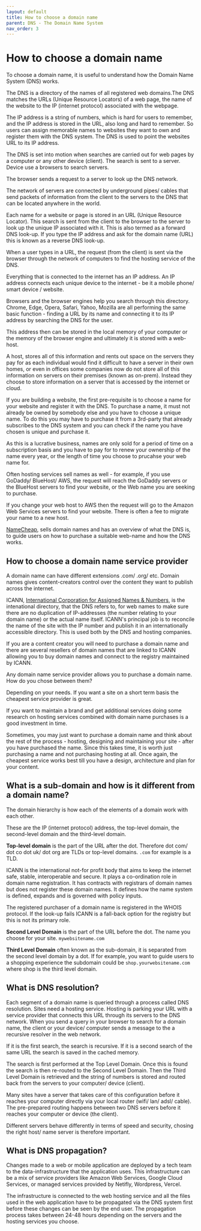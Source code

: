 ```yaml
---
layout: default
title: How to choose a domain name
parent: DNS - The Domain Name System
nav_order: 3
---
```



# How to choose a domain name

To choose a domain name, it is useful to understand how the  Domain Name System (DNS) works.

The DNS is a directory of the names of all registered web domains.The DNS matches the URLs (Unique Resource Locators) of a web page, the name of the website to the IP (internet protocol) associated with the webpage.

The IP address is a string of numbers, which is hard for users to remember, and the IP address is stored in the URL, also long and hard to remember. So users can assign memorable names to websites they want to own and register them with the DNS system. The DNS is used to point the websites URL to its IP address.

The DNS is set into motion when searches are carried out for web pages by a computer or any other device (client). The search is sent to a server. Device use a browsers to search servers.

The browser sends a request to a server to look up the DNS network.

The network of servers are connected by underground pipes/ cables that send packets of information from the client to the servers to the DNS that can be located anywhere in the world.

Each name for a website or page is stored in an URL (Unique Resource Locator). This search is sent from the client to the browser to the server to look up the unique IP associated with it. This is also termed as a forward DNS look-up.
If you type the IP address and ask for the domain name (URL) this is known as a reverse DNS look-up.

When a user types in a URL, the request (from the client) is sent via the browser through the network of computers to find the hosting service of the DNS.

Everything that is connected to the internet has an IP address. An IP address connects each unique device to the internet - be it a mobile phone/ smart device / website.

Browsers and the browser engines help you search through this directory. Chrome, Edge, Opera, Safari, Yahoo, Mozilla are all performing the same basic function - finding a URL by its name and connecting it to its IP address by searching the DNS for the user.

This address then can be stored in the local memory of your computer or the memory of the browser engine and ultimately it is stored with a web-host.

A host, stores all of this information and rents out space on the servers they pay for as each individual would find it difficult to have a server in their own homes, or even in offices some companies now do not store all of this information on servers on their premises (known as on-prem). Instead they choose to store information on a server that is accessed by the internet or cloud.

If you are building a website, the first pre-requisite is to choose a name for your website and register it with the DNS. To purchase a name, it must not already be owned by somebody else and you have to choose a unique name. To do this you may have to purchase it from a 3rd-party that already subscribes to the DNS system and you can check if the name you have chosen is unique and purchase it.

As this is a lucrative business, names are only sold for a period of time on a subscription basis and you have to pay for to renew your ownership of the name every year, or the length of time you choose to prucahse your web name for.

Often hosting services sell names as well - for example, if you use GoDaddy/ BlueHost/ AWS, the request will reach the GoDaddy servers or the BlueHost servers to find your website, or the Web name you are seeking to purchase.

If you change your web host to AWS then the request will go to the Amazon Web Services servers to find your website. There is often a fee to migrate your name to a new host.

[NameCheap](https://www.namecheap.com/dns/what-is-dns-domain-name-system-definition/), sells domain names and has an overview of what the DNS is, to guide users on how to purchase a suitable web-name and how the DNS works.

## How to choose a domain name service provider

A domain name can have different extensions .com/ .org/ etc. Domain names gives content-creators control over the content they want to publish across the internet.

ICANN, [International Corporation for Assigned Names & Numbers](https://lookup.icann.org/), is the intenational directory, that the DNS refers to, for web names to make sure there are no duplication of IP-addresses (the number relating to your domain name) or the actual name itself. ICANN's principal job is to reconcile the name of the site with the IP number and publish it in an internationally accessible directory. This is used both by the DNS and hosting companies.

If you are a content creator you will need to purchase a domain name and there are several resellers of domain names that are linked to ICANN allowing you to buy domain names and connect to the registry maintained by ICANN.

Any domain name service provider allows you to purchase a domain name. How do you chose between them? 

Depending on your needs. If you want a site on a short term basis the cheapest service provider is great. 

If you want to maintain a brand and get additional services doing some research on hosting services combined with domain name purchases is a good investment in time.

Sometimes, you may just want to purchase a domain name and think about the rest of the process - hosting, designing and maintaining your site - after you have purchased the name. Since this takes time, it is worth just purchasing a name and not purchasing hosting at all. Once again, the cheapest service works best till you have a design, architecture and plan for your content.

## What is a sub-domain and how is it different from a domain name?

The domain hierarchy is how each of the elements of a domain work with each other.

These are the IP (internet protocol) address, the top-level domain, the second-level domain and the third-level domain.

**Top-level domain** is the part of the URL after the dot. Therefore dot com/ dot co dot uk/ dot org are TLDs or top-level domains. `.com` for example is a TLD.

ICANN is the international not-for profit body that aims to keep the internet safe, stable, interoperable and secure. It plays a co-ordination role in domain name registration. It has contracts with registrars of domain names but does not register these domain names. It defines how the name system is defined, expands and is governed with policy inputs.

The registered purchaser of a domain name is registered in the WHOIS protocol. If the look-up fails ICANN is a fall-back option for the registry but this is not its primary role.

**Second Level Domain** is the part of the URL before the dot. The name you choose for your site. `mywebsitename.com`

**Third Level Domain** often known as the sub-domain, it is separated from the second level domain by a dot. If for example, you want to guide users to a shopping experience the subdomain could be `shop.yourwebsitename.com` where shop is the third level domain.

## What is DNS resolution?

Each segment of a domain name is queried through a process called DNS resolution. Sites need a hosting service. Hosting is parking your URL with a service provider that connects this URL through its servers to the DNS network.  When you send a query in your browser to search for a domain name, the client or your device/ computer sends a message to the a recursive resolver in the web network.

If it is the first search, the search is recursive. If it is a second search of the same URL the search is saved in the cached memory.

The search is first performed at the Top Level Domain. Once this is found the search is then re-routed to the Second Level Domain. Then the Third Level Domain is retrieved and the string of numbers is stored and routed back from the servers to your computer/ device (client).

Many sites have a server that takes care of this configuration before it reaches your computer directly via your local router (wifi/ lan/ adsl/ cable). The pre-prepared routing happens between two DNS servers before it reaches your computer or device (the client).

Different servers behave differently in terms of speed and security, chosing the right host/ name server is therefore important.

## What is DNS propagation?

Changes made to a web or mobile application are deployed by a tech team to the data-infrastructure that the application uses. This infrastructure can be a mix of service providers like Amazon Web Services, Google Cloud Services, or managed services provided by Netifly, Wordpress, Vercel.

The infrastructure is connected to the web hosting service and all the files used in the web application have to be propagated via the DNS system first before these changes can be seen by the end user. The propagation process takes between 24-48 hours depending on the servers and the hosting services you choose.